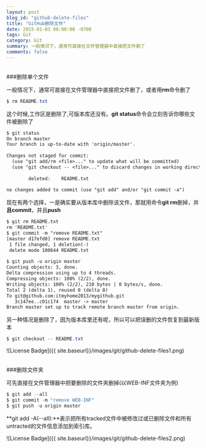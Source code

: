```yaml
---
layout: post
blog_id: "github-delete-files"
title: "GitHub删除文件"
date: 2015-01-03 00:00:00 -0700
tags: Git
category: Git
summary: 一般情况下，通常可直接在文件管理器中直接把文件删了
comments: false
---
```

</br>
###删除单个文件

一般情况下，通常可直接在文件管理器中直接把文件删了，或者用**rm**命令删了

```java
$ rm README.txt 
```

这个时候,工作区是删除了,可版本库还没有。**git status**命令会立刻告诉你哪些文件被删除了

```diff
$ git status  
On branch master  
Your branch is up-to-date with 'origin/master'.  
  
Changes not staged for commit:  
  (use "git add/rm <file>..." to update what will be committed)  
  (use "git checkout -- <file>..." to discard changes in working directory)  
  
		deleted:    README.txt  
  
no changes added to commit (use "git add" and/or "git commit -a")  
```

现在有两个选择，一是确实要从版本库中删除该文件，那就用命令**git rm**删掉，并**且commit**，并且**push**

```diff
$ git rm README.txt  
rm 'README.txt'  
$ git commit -m "remove README.txt"  
[master d17efd8] remove README.txt  
 1 file changed, 1 deletion(-)  
 delete mode 100644 README.txt  
  
$ git push -u origin master  
Counting objects: 3, done.  
Delta compression using up to 4 threads.  
Compressing objects: 100% (2/2), done.  
Writing objects: 100% (2/2), 210 bytes | 0 bytes/s, done.  
Total 2 (delta 1), reused 0 (delta 0)  
To git@github.com:itmyhome2013/mygithub.git  
   3c147ee..c01c174  master -> master  
Branch master set up to track remote branch master from origin. 
```

另一种情况是删除了，因为版本库里还有呢，所以可以把误删的文件恢复到最新版本

```java
$ git checkout -- README.txt  
```
![License Badge]({{ site.baseurl}}/images/git/github-delete-files1.png)

</br>
###删除文件夹

可先直接在文件管理器中把要删除的文件夹删掉(以WEB-INF文件夹为例)

```java
$ git add --all  
$ git commit -m "remove WEB-INF"  
$ git push -u origin master  
```
**git add -A(--all):**表示把所有tracked文件中被修改过或已删除文件和所有untracted的文件信息添加到索引库。

![License Badge]({{ site.baseurl}}/images/git/github-delete-files2.png)